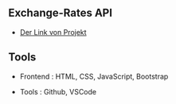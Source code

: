 ## Exchange-Rates API

* [Der Link von Projekt](https://semihbeyzade.github.io/Exchange-Rates-API/)

## Tools

- Frontend : HTML, CSS, JavaScript, Bootstrap

- Tools : Github, VSCode 
